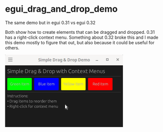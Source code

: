 # egui_drag_and_drop_demo

The same demo but in egui 0.31 vs egui 0.32

Both show how to create elements that can be dragged and dropped.
0.31 has a right-click context menu. Something about 0.32 broke this and I made
this demo mostly to figure that out, but also because it could be useful for
others.

![demo gif](demo.gif)